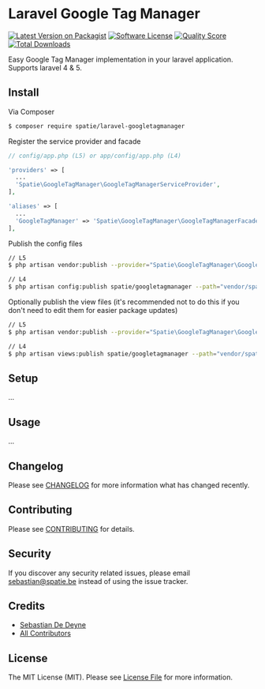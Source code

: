 # Laravel Google Tag Manager

[![Latest Version on Packagist](https://img.shields.io/packagist/v/spatie/laravel-googletagmanager.svg?style=flat-square)](https://packagist.org/packages/spatie/laravel-googletagmanager)
[![Software License](https://img.shields.io/badge/license-MIT-brightgreen.svg?style=flat-square)](LICENSE.md)
[![Quality Score](https://img.shields.io/scrutinizer/g/thephpspatie/laravel-googletagmanager.svg?style=flat-square)](https://scrutinizer-ci.com/g/thephpspatie/laravel-googletagmanager)
[![Total Downloads](https://img.shields.io/packagist/dt/spatie/laravel-googletagmanager.svg?style=flat-square)](https://packagist.org/packages/spatie/laravel-googletagmanager)

Easy Google Tag Manager implementation in your laravel application. Supports laravel 4 & 5.

## Install

Via Composer

``` bash
$ composer require spatie/laravel-googletagmanager
```

Register the service provider and facade

``` php
// config/app.php (L5) or app/config/app.php (L4)

'providers' => [
  ...
  'Spatie\GoogleTagManager\GoogleTagManagerServiceProvider',
],

'aliases' => [
  ...
  'GoogleTagManager' => 'Spatie\GoogleTagManager\GoogleTagManagerFacade',
],

```

Publish the config files

``` bash
// L5
$ php artisan vendor:publish --provider="Spatie\GoogleTagManager\GoogleTagManagerServiceProvider" --tag="config"

// L4
$ php artisan config:publish spatie/googletagmanager --path="vendor/spatie/laravel-googletagmanager/resources"
```

Optionally publish the view files (it's recommended not to do this if you don't need to edit them for easier package updates)

``` bash
// L5
$ php artisan vendor:publish --provider="Spatie\GoogleTagManager\GoogleTagManagerServiceProvider" --tag="views"

// L4
$ php artisan views:publish spatie/googletagmanager --path="vendor/spatie/laravel-googletagmanager/resources"
```

## Setup

...

## Usage

...

## Changelog

Please see [CHANGELOG](CHANGELOG.md) for more information what has changed recently.

## Contributing

Please see [CONTRIBUTING](CONTRIBUTING.md) for details.

## Security

If you discover any security related issues, please email sebastian@spatie.be instead of using the issue tracker.

## Credits

- [Sebastian De Deyne](https://github.com/sebastiandedeyne)
- [All Contributors](../../contributors)

## License

The MIT License (MIT). Please see [License File](LICENSE.md) for more information.
